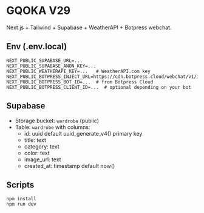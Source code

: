 # GQOKA V29

Next.js + Tailwind + Supabase + WeatherAPI + Botpress webchat.

## Env (.env.local)

```
NEXT_PUBLIC_SUPABASE_URL=...
NEXT_PUBLIC_SUPABASE_ANON_KEY=...
NEXT_PUBLIC_WEATHERAPI_KEY=...   # WeatherAPI.com key
NEXT_PUBLIC_BOTPRESS_INJECT_URL=https://cdn.botpress.cloud/webchat/v1/inject.js
NEXT_PUBLIC_BOTPRESS_BOT_ID=...  # from Botpress Cloud
NEXT_PUBLIC_BOTPRESS_CLIENT_ID=...  # optional depending on your bot
```

## Supabase

- Storage bucket: `wardrobe` (public)
- Table: `wardrobe` with columns:
  - id: uuid default uuid_generate_v4() primary key
  - title: text
  - category: text
  - color: text
  - image_url: text
  - created_at: timestamp default now()

## Scripts

```
npm install
npm run dev
```
